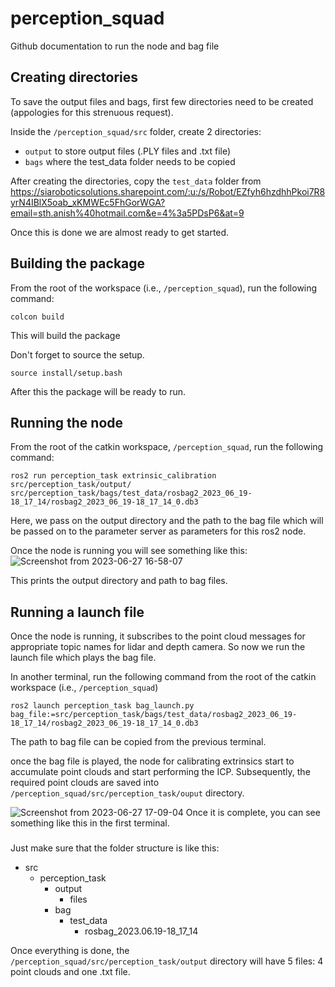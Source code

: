 # perception_squad

Github documentation to run the node and bag file

## Creating directories

To save the output files and bags, first few directories need to be created (appologies for this strenuous request).   

Inside the `/perception_squad/src` folder, create 2 directories:
- `output` to store output files (.PLY files and .txt file)
- `bags` where the test_data folder needs to be copied

After creating the directories, copy the `test_data` folder from https://siaroboticsolutions.sharepoint.com/:u:/s/Robot/EZfyh6hzdhhPkoi7R8yrN4IBlX5oab_xKMWEc5FhGorWGA?email=sth.anish%40hotmail.com&e=4%3a5PDsP6&at=9   

Once this is done we are almost ready to get started.   

## Building the package

From the root of the workspace (i.e., `/perception_squad`), run the following command:   
```
colcon build
```
This will build the package

Don't forget to source the setup.   
```
source install/setup.bash
```

After this the package will be ready to run.   


## Running the node
From the root of the catkin workspace, `/perception_squad`, run the following command:   
```
ros2 run perception_task extrinsic_calibration src/perception_task/output/ src/perception_task/bags/test_data/rosbag2_2023_06_19-18_17_14/rosbag2_2023_06_19-18_17_14_0.db3
``` 

Here, we pass on the output directory and the path to the bag file which will be passed on to the parameter server as parameters for this ros2 node.   


Once the node is running you will see something like this:   
![Screenshot from 2023-06-27 16-58-07](https://github.com/AnishShr/perception_squad/assets/62991158/05b91b9c-b2ac-42ec-849b-310cccec6d6d)

This prints the output directory and path to bag files.   

## Running a launch file
Once the node is running, it subscribes to the point cloud messages for appropriate topic names for lidar and depth camera. So now we run the launch file which plays the bag file.   

In another terminal, run the following command from the root of the catkin workspace (i.e., `/perception_squad`)

```
ros2 launch perception_task bag_launch.py bag_file:=src/perception_task/bags/test_data/rosbag2_2023_06_19-18_17_14/rosbag2_2023_06_19-18_17_14_0.db3
```

The path to bag file can be copied from the previous terminal.

once the bag file is played, the node for calibrating extrinsics start to accumulate point clouds and start performing the ICP. Subsequently, the required point clouds are saved into `/perception_squad/src/perception_task/ouput` directory.

![Screenshot from 2023-06-27 17-09-04](https://github.com/AnishShr/perception_squad/assets/62991158/1b78525b-ed1e-4927-adfd-bb4631eaae1d)
Once it is complete, you can see something like this in the first terminal.

###
Just make sure that the folder structure is like this:
- src
    - perception_task
        - output
            - files
        - bag
            - test_data
                - rosbag_2023.06.19-18_17_14


Once everything is done, the `/perception_squad/src/perception_task/output` directory will have 5 files: 4 point clouds and one .txt file.